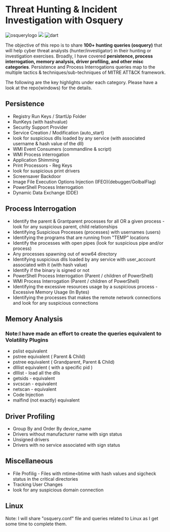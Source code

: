 # Threat Hunting & Incident Investigation with Osquery

![osquerylogo](https://github.com/Kirtar22/ThreatHunting_with_Osquery/blob/main/osquery.png) ![](https://github.com/Kirtar22/ThreatHunting_with_Osquery/blob/main/wp.png)     ![dart](https://github.com/Kirtar22/ThreatHunting_with_Osquery/blob/main/OIP.bmp)



The objective of this repo is to share **100+ hunting queries (osquery)** that will help cyber threat analysts (hunter/investigator) in their hunting or investigation exercises. 
Broadly, I have covered **persistence, process interrogation, memory analysis, driver profiling, and other misc categories**. Persistence and Process Interrogations queries map to the multiple tactics & techniques/sub-techniques of MITRE ATT&CK framework. 

The following are the key highlights under each category. Please have a look at the repo(windows) for the details. 

## Persistence

- Registry Run Keys / StartUp Folder
- RunKeys (with hashvalue)
- Security Support Provider
- Service Creation / Modification (auto_start)
- look for suspicious dlls loaded by any service (with associated username & hash value of the dll) 
- WMI Event Consumers (commandline & script) 
- WMI Process interrogation
- Application Shimming
- Print Processors - Reg Keys
- look for suspicious print drivers
- Screensaver Backdoor
- Image File Execution Options Injection (IFEO)(debugger/GolbalFlag)
- PowerShell Process Interrogation
- Dynamic Data Exchange (DDE) 

## Process Interrogation

- Identify the parent & Grantparent processes for all OR a given process - look for any suspicious parent, child relationships 
- Identifying Suspicious Processes (processes) with usernames (users)
- Identifying the programs that are running from "TEMP" locations
- Identify the processes with open pipes (look for suspicious pipe and/or process) 
- Any processes spawning out of wow64 directory
- Identifying suspicious dlls loaded by any service with user_account associated with it (with hash value) 
- Identify if the binary is signed or not 
- PowerShell Process Interrogation (Parent / children of PowerShell) 
- WMI Process Interrogation (Parent / children of PowerShell)
- Identifying the excessive resources usage by a suspicious process - Excessive Memory Usage (In Bytes)
- Identifying the processes that makes the remote network connections and look for any suspicious connections

## Memory Analysis 

### Note:I have made an effort to create the queries equivalent to Volatility Plugins 

- pslist equivalent 
- pstree equivalent ( Parent & Child) 
- pstree equivalent ( Grandparent, Parent & Child) 
- dlllist equivalent ( with a specific pid ) 
- dlllist - load all the dlls
- getsids - equivalent 
- svcscan - equivalent 
- netscan - equivalent 
- Code Injection
- malfind (not exactly) equivalent 

## Driver Profiling 

- Group By and Order By device_name
- Drivers without manufacturer name with sign status
- Unsigned drivers
- Drivers with no service associated with sign status

## Miscellaneous

- File Profilig - Files with mtime<btime with hash values and sigcheck status in the critical directories
- Tracking User Changes
- look for any suspicious domain connection

## Linux 

Note: I will share "osquery.conf" file and queries related to Linux as I get some time to complete them. 
